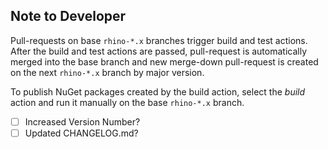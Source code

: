 ## Note to Developer

Pull-requests on base `rhino-*.x` branches trigger build and test actions. After the build and test actions are passed, pull-request is automatically merged into the base branch and new merge-down pull-request is created on the next `rhino-*.x` branch by major version.

To publish NuGet packages created by the build action, select the *build* action and run it manually on the base `rhino-*.x` branch.

- [ ] Increased Version Number?
- [ ] Updated CHANGELOG.md?
